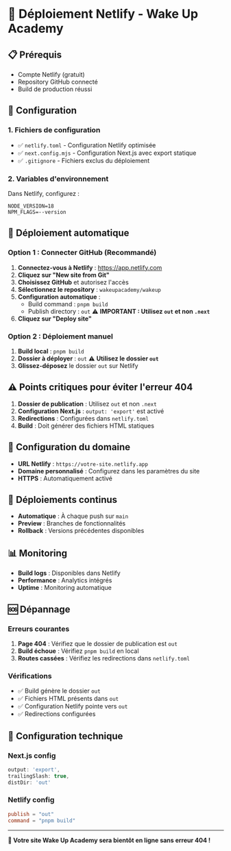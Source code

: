 # 🚀 Déploiement Netlify - Wake Up Academy

## 📋 Prérequis

- Compte Netlify (gratuit)
- Repository GitHub connecté
- Build de production réussi

## 🔧 Configuration

### 1. Fichiers de configuration

- ✅ `netlify.toml` - Configuration Netlify optimisée
- ✅ `next.config.mjs` - Configuration Next.js avec export statique
- ✅ `.gitignore` - Fichiers exclus du déploiement

### 2. Variables d'environnement

Dans Netlify, configurez :
```
NODE_VERSION=18
NPM_FLAGS=--version
```

## 🚀 Déploiement automatique

### Option 1 : Connecter GitHub (Recommandé)

1. **Connectez-vous à Netlify** : https://app.netlify.com
2. **Cliquez sur "New site from Git"**
3. **Choisissez GitHub** et autorisez l'accès
4. **Sélectionnez le repository** : `wakeupacademy/wakeup`
5. **Configuration automatique** :
   - Build command : `pnpm build`
   - Publish directory : `out` ⚠️ **IMPORTANT : Utilisez `out` et non `.next`**
6. **Cliquez sur "Deploy site"**

### Option 2 : Déploiement manuel

1. **Build local** : `pnpm build`
2. **Dossier à déployer** : `out` ⚠️ **Utilisez le dossier `out`**
3. **Glissez-déposez** le dossier `out` sur Netlify

## ⚠️ **Points critiques pour éviter l'erreur 404**

1. **Dossier de publication** : Utilisez `out` et non `.next`
2. **Configuration Next.js** : `output: 'export'` est activé
3. **Redirections** : Configurées dans `netlify.toml`
4. **Build** : Doit générer des fichiers HTML statiques

## 📱 Configuration du domaine

- **URL Netlify** : `https://votre-site.netlify.app`
- **Domaine personnalisé** : Configurez dans les paramètres du site
- **HTTPS** : Automatiquement activé

## 🔄 Déploiements continus

- **Automatique** : À chaque push sur `main`
- **Preview** : Branches de fonctionnalités
- **Rollback** : Versions précédentes disponibles

## 📊 Monitoring

- **Build logs** : Disponibles dans Netlify
- **Performance** : Analytics intégrés
- **Uptime** : Monitoring automatique

## 🆘 Dépannage

### Erreurs courantes

1. **Page 404** : Vérifiez que le dossier de publication est `out`
2. **Build échoue** : Vérifiez `pnpm build` en local
3. **Routes cassées** : Vérifiez les redirections dans `netlify.toml`

### Vérifications

- ✅ Build génère le dossier `out`
- ✅ Fichiers HTML présents dans `out`
- ✅ Configuration Netlify pointe vers `out`
- ✅ Redirections configurées

## 🔧 Configuration technique

### Next.js config
```javascript
output: 'export',
trailingSlash: true,
distDir: 'out'
```

### Netlify config
```toml
publish = "out"
command = "pnpm build"
```

---

**🎉 Votre site Wake Up Academy sera bientôt en ligne sans erreur 404 !**
